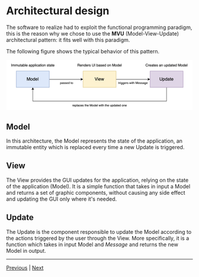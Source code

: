 # Architectural design

The software to realize had to exploit the functional programming paradigm, this is the reason why
we chose to use the **MVU** (Model-View-Update) architectural pattern: it fits well with this paradigm.

The following figure shows the typical behavior of this pattern.

<img src="../diagrams/mvu/mvu.png" alt="Diagram Model-View-Update">

## Model

In this architecture, the Model represents the state of the application, an immutable entity which
is replaced every time a new Update is triggered.

## View

The View provides the GUI updates for the application, relying on the state of the application (Model).
It is a simple function that takes in input a Model and returns a set of graphic components, without causing any side effect and updating the GUI only where it's needed.

## Update

The Update is the component responsible to update the Model according to the actions triggered by the user through the
View.
More specifically, it is a function which takes in input Model and _Message_ and returns the new Model in output.

---

[Previous](2-requirements.md) | [Next](4-detailed-design.md)
